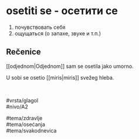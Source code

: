 # osetiti se - осетити се

1. почувствовать себя  
2. ощущаться (о запахе, звуке и т.п.)

## Rečenice

[[odjednom|Odjednom]] sam se osetila jako umorno.

U sobi se osetio [[miris|miris]] svežeg hleba.

<br>

#vrsta/glagol  
#nivo/A2  

#tema/zdravlje  
#tema/osećanja  
#tema/svakodnevica  
